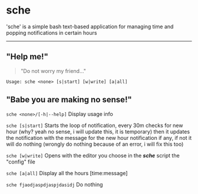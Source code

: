 # sche
'sche' is a simple bash text-based application for managing time and popping 
notifications in certain hours
___
## "Help me!"
> "Do not worry my friend..."

```Usage: sche <none> [s|start] [w|write] [a|all]```

## "Babe you are making no sense!"
`sche <none>/[-h|--help]`
Display usage info

`sche [s|start]`
Starts the loop of notification, every 30m checks for new hour (why? yeah no sense, i will update this, it is temporary)
then it updates the notification with the message for the new hour notification if any, if not it will do nothing (wrongly do nothing because of an error, i will fix this too)

`sche [w|write]`
Opens with the editor you choose in the ***sche*** script the "config" file

`sche [a|all]`
Display all the hours [time:message] 

`sche fjaodjaspdjaspjdasidj`
Do nothing
